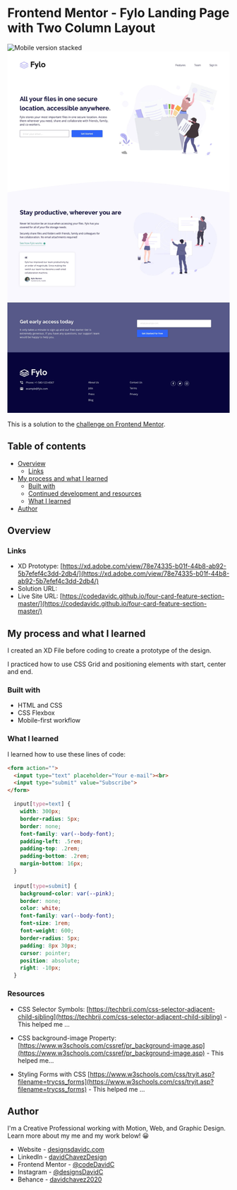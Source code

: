 # Frontend Mentor - Fylo Landing Page with Two Column Layout

![Mobile version stacked](./design/design-stack.jpg)
![Web design layout of front end mentor QR Code Component Solution](./design/desktop-design.jpg)

This is a solution to the [challenge on Frontend Mentor](https://www.frontendmentor.io/challenges/).

## Table of contents

- [Overview](#overview)
  - [Links](#links)
- [My process and what I learned](#my-process-and-what-i-learned)
  - [Built with](#built-with)
  - [Continued development and resources](#continued-development-and-resources)
  - [What I learned](#what-i-learned)
- [Author](#author)


## Overview

### Links

- XD Prototype: [https://xd.adobe.com/view/78e74335-b01f-44b8-ab92-5b7efef4c3dd-2db4/](https://xd.adobe.com/view/78e74335-b01f-44b8-ab92-5b7efef4c3dd-2db4/)
- Solution URL: []()
- Live Site URL: [https://codedavidc.github.io/four-card-feature-section-master/](https://codedavidc.github.io/four-card-feature-section-master/)


## My process and what I learned

I created an XD File before coding to create a prototype of the design.

I practiced how to use CSS Grid and positioning elements with start, center and end.


### Built with

- HTML and CSS
- CSS Flexbox
- Mobile-first workflow


### What I learned

I learned how to use these lines of code:

```html
<form action="">
  <input type="text" placeholder="Your e-mail"><br>
  <input type="submit" value="Subscribe">
</form>
```
```css
  input[type=text] {
    width: 300px;
    border-radius: 5px;
    border: none;
    font-family: var(--body-font);
    padding-left: .5rem;
    padding-top: .2rem;
    padding-bottom: .2rem;
    margin-bottom: 16px;
  }

  input[type=submit] {
    background-color: var(--pink);
    border: none;
    color: white;
    font-family: var(--body-font);
    font-size: 1rem;
    font-weight: 600;
    border-radius: 5px;
    padding: 8px 30px;
    cursor: pointer;
    position: absolute;
    right: -10px;
  }
```


### Resources

- CSS Selector Symbols: [https://techbrij.com/css-selector-adjacent-child-sibling](https://techbrij.com/css-selector-adjacent-child-sibling) - This helped me ...

- CSS background-image Property: [https://www.w3schools.com/cssref/pr_background-image.asp](https://www.w3schools.com/cssref/pr_background-image.asp) - This helped me...

- Styling Forms with CSS [https://www.w3schools.com/css/tryit.asp?filename=trycss_forms](https://www.w3schools.com/css/tryit.asp?filename=trycss_forms) - This helped me ...

## Author

I'm a Creative Professional working with Motion, Web, and Graphic Design. 
Learn more about my me and my work below! 😀

- Website - [designsdavidc.com](https://www.designsdavidc.com)
- LinkedIn - [davidChavezDesign](https://www.linkedin.com/in/davidchavezdesign/)
- Frontend Mentor - [@codeDavidC](https://www.frontendmentor.io/profile/codeDavidC)
- Instagram - [@designsDavidC](https://www.instagram.com/designsdavidc/)
- Behance - [davidchavez2020](https://www.behance.net/davidchavez2020)

